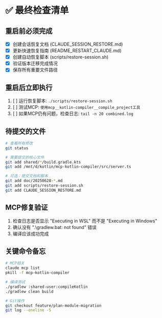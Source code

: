 # ✅ 最终检查清单

## 重启前必须完成
- [x] 创建会话恢复文档 (CLAUDE_SESSION_RESTORE.md)
- [x] 更新快速恢复指南 (README_RESTART_CLAUDE.md) 
- [x] 创建自动恢复脚本 (scripts/restore-session.sh)
- [x] 验证版本迁移完成情况
- [x] 保存所有重要文件路径

## 重启后立即执行
1. [ ] 运行恢复脚本: `./scripts/restore-session.sh`
2. [ ] 测试MCP: `使用mcp__kotlin-compiler__compile_project工具`
3. [ ] 如果MCP仍有问题，检查日志: `tail -n 20 combined.log`

## 待提交的文件
```bash
# 查看所有修改
git status

# 需要提交的核心文件
git add shared/*/build.gradle.kts
git add /mnt/d/kotlin/mcp-kotlin-compiler/src/server.ts

# 可选：提交文档和脚本
git add doc/20250628-*.md
git add scripts/restore-session.sh
git add CLAUDE_SESSION_RESTORE.md
```

## MCP修复验证
1. 检查日志是否显示 "Executing in WSL" 而不是 "Executing in Windows"
2. 确认没有 ".\\gradlew.bat: not found" 错误
3. 编译应该成功完成

## 关键命令备忘
```bash
# MCP相关
claude mcp list
pkill -f mcp-kotlin-compiler

# 编译测试
./gradlew :shared-user:compileKotlin
./gradlew clean build

# Git操作
git checkout feature/plan-module-migration
git log --oneline -5
```